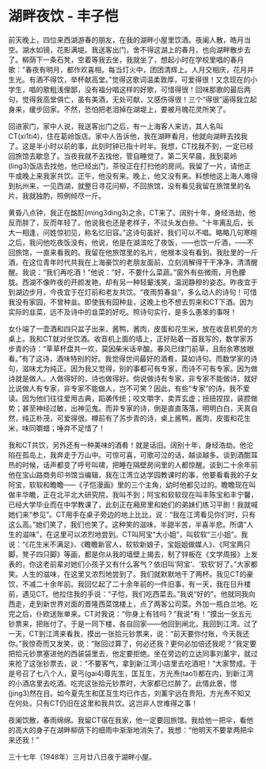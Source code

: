 # 湖畔夜饮 - 丰子恺

前天晚上，四位来西湖游春的朋友，在我的湖畔小屋里饮酒。夜阑人散，皓月当空。湖水如镜，花影满堤。我送客出门，舍不得这湖上的春月，也向湖畔散步去了。柳荫下一条石凳，空着等我去坐，我就坐了，想起小时在学校里唱的春月歌：“春夜有明月，都作欢喜相。每当灯火中，团团清辉上。人月交相庆，花月并生光。有酒不得饮，举杯献高堂。”觉得这歌词温柔敦厚，可爱得很！又念现在的小学生，唱的歌粗浅俚鄙，没有福分唱这样的好歌，可惜得很！回味那歌的最后两句，觉得我高堂俱亡，虽有美酒，无处可献，又感伤得很！三个“得很”逼得我立起身来，缓步回家。不然，恐怕把老泪掉在湖堤上，要被月魄花灵所笑了。

回进家门，家中人说，我送客出门之后，有一上海客人来访，其人名叫 CT(xi1ti4)，住在葛岭饭店。家中人告诉他，我在湖畔看月，他就向湖畔去找我了。这是半小时以前的事，此刻时钟已指十时半。我想，CT找我不到，一定已经回旅馆去歇息了。当夜我就不去找他，管自睡觉了。第二天早晨，我到葛岭(ling3)饭店去找他，他已经出门，茶役正在打扫他的房间。我留了一片，请他正午或晚上来我家共饮。正午，他没有来。晚上，他又没有来。料想他这上海人难得到杭州来，一见西湖，就整日寻花问柳，不回旅馆，没有看见我留在旅馆里的名片。我就独酌，照例倾尽一斤。

黄昏八点钟，我正在酩酊(ming3ding3)之余，CT来了。阔别十年，身经浩劫，他反而胖了，反而年轻了。他说我也还是老样子，不过头发白些。“十年离乱后，长大一相逢，问姓惊初见，称名忆旧容。”这诗句虽好，我们可以不唱。略略几句寒暄之后，我问他吃夜饭没有。他说，他是在湖滨吃了夜饭，─—也饮一斤酒，─—不回旅馆，一直来看我的。我留在他旅馆里的名片，他根本没有看到。我肚里的一斤酒，在这位青年时代共我在上海豪饮的老朋友面前，立刻消解得干干净净，清清醒醒。我说：“我们再吃酒！”他说：“好，不要什么菜蔬。”窗外有些微雨，月色朦胧。西湖不像昨夜的开颜发艳，却有另一种轻颦浅笑，温润静穆的姿态。昨夜宜于到湖边步月，今夜宜于在灯前和老友共饮。“夜雨剪春韭”，多么动人的诗句！可惜我没有家园，不曾种韭。即使我有园种韭，这晚上也不想去剪来和CT下酒。因为实际的韭菜，远不及诗中的韭菜的好吃。照诗句实行，是多么愚笨的事呀！

女仆端了一壶酒和四只盆子出来，酱鸭，酱肉，皮蛋和花生米，放在收音机旁的方桌上。我和CT就对坐饮酒。收音机上面的墙上，正好贴着一首我写的，数学家苏步青的诗：“草草杯盘共一欢，莫因柴米话辛酸。春风已绿门前草，且耐余寒放眼看。”有了这诗，酒味特别的好。我觉得世间最好的酒肴，莫如诗句。而数学家的诗句，滋味尤为纯正。因为我又觉得，别的事都可有专家，而诗不可有专家。因为做诗就是做人。人做得好的，诗也做得好。倘说做诗有专家，非专家不能做诗，就好比说做人有专家，非专家不能做人，岂不可笑？因此，有些“专家”的诗，我不爱读。因为他们往往爱用古典，蹈袭传统；咬文嚼字，卖弄玄虚；扭扭捏捏，装腔做势；甚至神经过敏，出神见鬼。而非专家的诗，倒是直直落落，明明白白，天真自然，纯正朴茂，可爱得很。樽前有了苏步青的诗，桌上酱鸭，酱肉，皮蛋和花生米，味同嚼蜡；唾弃不足惜了！

我和CT共饮，另外还有一种美味的酒肴！就是话旧。阔别十年，身经浩劫。他沦陷在孤岛上，我奔走于万山中。可惊可喜，可歌可泣的话，越谈越多。谈到酒酣耳热的时候，话声都变了呼号叫啸，把睡在隔壁房间里的人都惊醒。谈到二十余年前他在宝山路商务印书馆当编辑，我在江湾立达学园教课时的事，他要看看我的子女阿宝，软软和瞻瞻─—《子恺漫画》里的三个主角，幼时他都见过的。瞻瞻现在叫做丰华瞻，正在北平北大研究院，我叫不到；阿宝和软软现在叫丰陈宝和丰宁馨，已经大学毕业而在中学教课了，此刻正在厢房里和她们的弟妹们练习平剧！我就喊她们来“参见”。CT用手在桌子旁边的地上比比，说：“我在江湾看见你们时，只有这么高。”她们笑了，我们也笑了。这种笑的滋味，半甜半苦，半喜半悲。所谓“人生的滋味”，在这里可以浓烈地尝到。CT叫阿宝“大小姐”，叫软软“三小姐”。我说：“《花生米不满足》、《瞻瞻新官人，软软新娘子，宝姐姐做媒人》、《阿宝两只脚，凳子四只脚》等画，都是你从我的墙壁上揭去，制了锌板在《文学周报》上发表的，你这老前辈对她们小孩子又有什么客气？依旧叫‘阿宝’、‘软软’好了。”大家都笑。人生的滋味，在这里又浓烈地尝到了。我们就默默地干了两杯。我见CT的豪饮，不减二十余年前。我回忆起了二十余年前的一件旧事，有一天，我在日升楼前，遇见CT。他拉住我的手说：“子恺，我们吃西菜去。”我说“好的”。他就同我向西走，走到新世界对面的晋隆西菜馆楼上，点了两客公司菜。外加一瓶白兰地。吃完之后，仆欧送账单来。CT对我说：“你身上有钱吗？”我说“有！”摸出一张五元钞票来，把账付了。于是一同下楼，各自回家——他回到闸北，我回到江湾。过了一天，CT到江湾来看我，摸出一张拾元钞票来，说：“前天要你付账，今天我还你。”我惊奇而又发笑，说：“账回过算了，何必还我？更何必加倍还我呢？”我定要把拾元钞票塞进他的西装袋里去，他定要拒绝。坐在旁边的立达同事刘薰宇，就过来抢了这张钞票去，说：“不要客气，拿到新江湾小店里去吃酒吧！”大家赞成。于是号召了七八个人，夏丐(gai4)尊先生，匡互生，方光焘(tao1)都在内，到新江湾的小酒店里去吃酒。吃完这张拾元钞票时，大家都已烂醉了。此情此景，憬(jing3)然在目。如今夏先生和匡互生均已作古，刘薰宇远在贵阳，方光焘不知又在何处。只有CT仍旧在这里和我共饮。这岂非人世难得之事！

夜阑饮散，春雨绵绵。我留CT宿在我家，他一定要回旅馆。我给他一把伞，看他的高大的身子在湖畔柳荫下的细雨中渐渐地消失了。我想：“他明天不要拿两把伞来还我！”

三十七年（1948年）三月廿八日夜于湖畔小屋。
